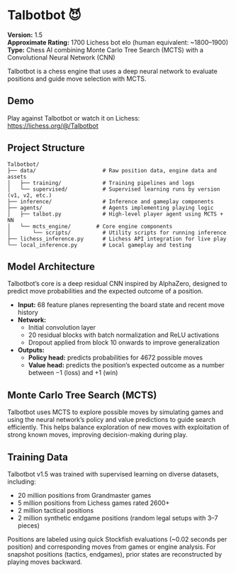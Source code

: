 # Talbotbot 😈

**Version:** 1.5  
**Approximate Rating:** 1700 Lichess bot elo (human equivalent: ~1800–1900)  
**Type:** Chess AI combining Monte Carlo Tree Search (MCTS) with a Convolutional Neural Network (CNN)

Talbotbot is a chess engine that uses a deep neural network to evaluate positions and guide move selection with MCTS.

## Demo

Play against Talbotbot or watch it on Lichess:  
https://lichess.org/@/Talbotbot

## Project Structure

```
Talbotbot/
├── data/                     # Raw position data, engine data and assets
│   ├── training/             # Training pipelines and logs
│   └── supervised/           # Supervised learning runs by version (v1, v2, etc.)
├── inference/                # Inference and gameplay components
├── agents/                   # Agents implementing playing logic
│   ├── talbot.py             # High-level player agent using MCTS + NN
│   └── mcts_engine/        # Core engine components
│       └── scripts/          # Utility scripts for running inference
├── lichess_inference.py      # Lichess API integration for live play
└── local_inference.py        # Local gameplay and testing
```

## Model Architecture

Talbotbot’s core is a deep residual CNN inspired by AlphaZero, designed to predict move probabilities and the expected outcome of a position.

- **Input:** 68 feature planes representing the board state and recent move history  
- **Network:**  
  - Initial convolution layer  
  - 20 residual blocks with batch normalization and ReLU activations  
  - Dropout applied from block 10 onwards to improve generalization  
- **Outputs:**  
  - **Policy head:** predicts probabilities for 4672 possible moves  
  - **Value head:** predicts the position’s expected outcome as a number between −1 (loss) and +1 (win)

## Monte Carlo Tree Search (MCTS)

Talbotbot uses MCTS to explore possible moves by simulating games and using the neural network’s policy and value predictions to guide search efficiently. This helps balance exploration of new moves with exploitation of strong known moves, improving decision-making during play.

## Training Data

Talbotbot v1.5 was trained with supervised learning on diverse datasets, including:

- 20 million positions from Grandmaster games  
- 5 million positions from Lichess games rated 2600+  
- 2 million tactical positions  
- 2 million synthetic endgame positions (random legal setups with 3–7 pieces)

Positions are labeled using quick Stockfish evaluations (~0.02 seconds per position) and corresponding moves from games or engine analysis. For snapshot positions (tactics, endgames), prior states are reconstructed by playing moves backward.